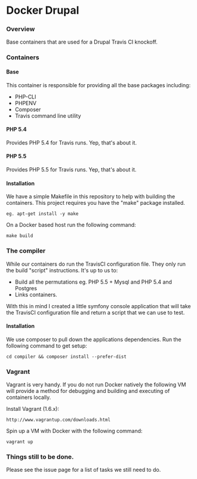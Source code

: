 Docker Drupal
=============

### Overview

Base containers that are used for a Drupal Travis CI knockoff.

### Containers

#### Base

This container is responsible for providing all the base packages including:

* PHP-CLI
* PHPENV
* Composer
* Travis command line utility

#### PHP 5.4

Provides PHP 5.4 for Travis runs. Yep, that's about it.

#### PHP 5.5

Provides PHP 5.5 for Travis runs. Yep, that's about it.

#### Installation

We have a simple Makefile in this repository to help with building the
containers. This project requires you have the "make" package installed.

```
eg. apt-get install -y make

```

On a Docker based host run the following command:

```
make build
```

### The compiler

While our containers do run the TravisCI configuration file. They only run the
build "script" instructions. It's up to us to:

* Build all the permutations eg. PHP 5.5 + Mysql and PHP 5.4 and Postgres
* Links containers.

With this in mind I created a little symfony console application that will take
the TravisCI configuration file and return a script that we can use to test.

#### Installation

We use composer to pull down the applications dependencies. Run the following
command to get setup:

```
cd compiler && composer install --prefer-dist
```

### Vagrant

Vagrant is very handy. If you do not run Docker natively the following VM will
provide a method for debugging and building and executing of containers locally.

Install Vagrant (1.6.x):

```
http://www.vagrantup.com/downloads.html
```

Spin up a VM with Docker with the following command:

```
vagrant up
```

### Things still to be done.

Please see the issue page for a list of tasks we still need to do.
